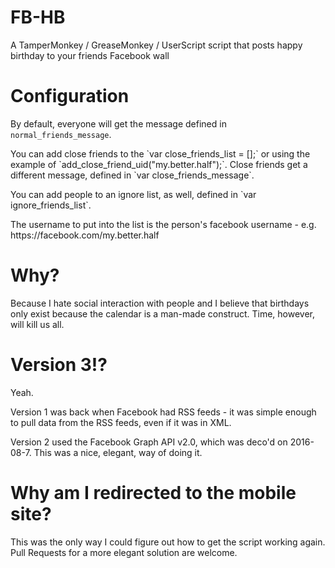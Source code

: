 # FB-HB
A TamperMonkey / GreaseMonkey / UserScript script that posts happy birthday to your friends Facebook wall


# Configuration
By default, everyone will get the message defined in `normal_friends_message`.

<p>
You can add close friends to the `var close_friends_list = [];` or using the example of `add_close_friend_uid("my.better.half");`. Close friends get a different message, defined in `var close_friends_message`.

<p>
You can add people to an ignore list, as well, defined in `var ignore_friends_list`.

<p>
The username to put into the list is the person's facebook username - e.g. https://facebook.com/my.better.half

# Why?
Because I hate social interaction with people and I believe that birthdays only exist because the calendar is a man-made construct. Time, however, will kill us all.

# Version 3!?
Yeah. 
<p>

Version 1 was back when Facebook had RSS feeds - it was simple enough to pull data from the RSS feeds, even if it was in XML.

<p>
Version 2 used the Facebook Graph API v2.0, which was deco'd on 2016-08-7. This was a nice, elegant, way of doing it.


# Why am I redirected to the mobile site?
This was the only way I could figure out how to get the script working again. Pull Requests for a more elegant solution are welcome.
